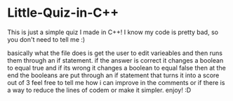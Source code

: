 # Little-Quiz-in-C++
This is just a simple quiz I made in C++! I know my code is pretty bad, so you don't need to tell me :)

basically what the file does is get the user to edit varieables and then runs them through an if statement.
if the answer is correct it changes a boolean to equal true
and if its wrong it changes a boolean to equal false
then at the end the booleans are put through an if statement that turns it into a score out of 3
feel free to tell me how i can improve in the comments or if there is a way to reduce the lines of codem or make it simpler.
enjoy! :D
